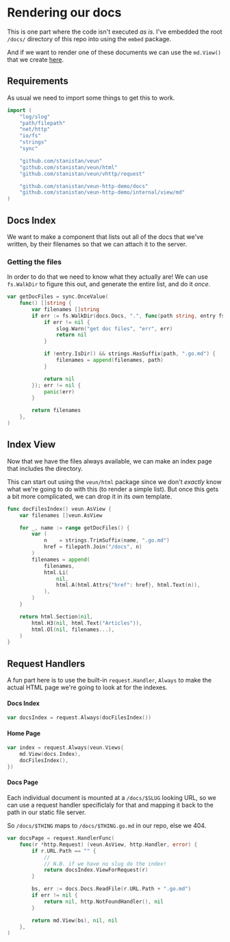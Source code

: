 # Rendering our docs

This is one part where the code isn't executed _as is_.
I've embedded the root `/docs/` directory of this repo into
using the `embed` package.

And if we want to render one of these documents we can use
the `md.View()` that we create [here][md-view].

## Requirements

As usual we need to import some things to get this to work.

```go
import (
    "log/slog"
    "path/filepath"
    "net/http"
    "io/fs"
    "strings"
    "sync"

    "github.com/stanistan/veun"
    "github.com/stanistan/veun/html"
    "github.com/stanistan/veun/vhttp/request"

    "github.com/stanistan/veun-http-demo/docs"
    "github.com/stanistan/veun-http-demo/internal/view/md"
)
```

## Docs Index

We want to make a component that lists out all of the docs
that we've written, by their filenames so that we can attach
it to the server.

### Getting the files

In order to do that we need to know what they actually are!
We can use `fs.WalkDir` to figure this out, and generate the entire
list, and do it _once_.

```go
var getDocFiles = sync.OnceValue(
	func() []string {
		var filenames []string
		if err := fs.WalkDir(docs.Docs, ".", func(path string, entry fs.DirEntry, err error) error {
			if err != nil {
				slog.Warn("get doc files", "err", err)
				return nil
			}

			if !entry.IsDir() && strings.HasSuffix(path, ".go.md") {
				filenames = append(filenames, path)
			}

			return nil
		}); err != nil {
			panic(err)
		}

		return filenames
	},
)
```

## Index View

Now that we have the files always available, we can make an index page that includes
the directory.

This can start out using the `veun/html` package since we don't _exactly_ know what
we're going to do with this (to render a simple list). But once this gets a bit
more complicated, we can drop it in its own template.


```go
func docFilesIndex() veun.AsView {
	var filenames []veun.AsView

	for _, name := range getDocFiles() {
		var (
			n    = strings.TrimSuffix(name, ".go.md")
			href = filepath.Join("/docs", n)
		)
		filenames = append(
			filenames,
			html.Li(
				nil,
				html.A(html.Attrs{"href": href}, html.Text(n)),
			),
		)
	}

	return html.Section(nil,
        html.H3(nil, html.Text("Articles")),
        html.Ol(nil, filenames...),
    )
}
```

## Request Handlers

A fun part here is to use the built-in `request.Handler`, `Always` to make
the actual HTML page we're going to look at for the indexes.

#### Docs Index

```go
var docsIndex = request.Always(docFilesIndex())
```

#### Home Page

```go
var index = request.Always(veun.Views{
    md.View(docs.Index),
    docFilesIndex(),
})
```

#### Docs Page

Each individual document is mounted at a `/docs/$SLUG` looking
URL, so we can use a request handler specificlaly for that and
mapping it back to the path in our static file server.

So `/docs/$THING` maps to `/docs/$THING.go.md` in our repo, else we 404.

```go
var docsPage = request.HandlerFunc(
	func(r *http.Request) (veun.AsView, http.Handler, error) {
		if r.URL.Path == "" {
			//
			// N.B. if we have no slug do the index!
			return docsIndex.ViewForRequest(r)
		}

		bs, err := docs.Docs.ReadFile(r.URL.Path + ".go.md")
		if err != nil {
			return nil, http.NotFoundHandler(), nil
		}

		return md.View(bs), nil, nil
	},
)
```

[md-view]: /docs/internal/view/md/1-view
